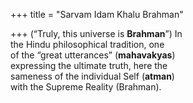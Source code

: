 +++
title = "Sarvam Idam Khalu Brahman"

+++
(“Truly, this universe is **Brahman**”) In  
the Hindu philosophical tradition, one  
of the “great utterances” (**mahavakyas**)  
expressing the ultimate truth, here the  
sameness of the individual Self (**atman**)  
with the Supreme Reality (Brahman).